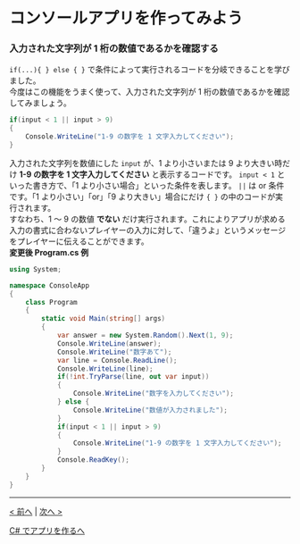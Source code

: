 # コンソールアプリを作ってみよう

### 入力された文字列が 1 桁の数値であるかを確認する

```if(...){ } else { }``` で条件によって実行されるコードを分岐できることを学びました。  
今度はこの機能をうまく使って、入力された文字列が 1 桁の数値であるかを確認してみましょう。
```cs
if(input < 1 || input > 9)
{
    Console.WriteLine("1-9 の数字を 1 文字入力してください");
}
```
入力された文字列を数値にした ```input``` が、1 より小さいまたは 9 より大きい時だけ **1-9 の数字を 1 文字入力してください** と表示するコードです。 ```input < 1``` といった書き方で、「1 より小さい場合」といった条件を表します。 ```||``` は or 条件です。「1 より小さい」「or」「9 より大きい」場合にだけ ```{ }``` の中のコードが実行されます。  
すなわち、1 ～ 9 の数値 **でない** だけ実行されます。これによりアプリが求める入力の書式に合わないプレイヤーの入力に対して、「違うよ」というメッセージをプレイヤーに伝えることができます。  
**変更後 Program.cs 例**
```cs
using System;

namespace ConsoleApp
{
    class Program
    {
        static void Main(string[] args)
        {
            var answer = new System.Random().Next(1, 9);
            Console.WriteLine(answer);
            Console.WriteLine("数字あて");
            var line = Console.ReadLine();
            Console.WriteLine(line);
            if(!int.TryParse(line, out var input))
            {
                Console.WriteLine("数字を入力してください");
            } else {
                Console.WriteLine("数値が入力されました");
            }
            if(input < 1 || input > 9)
            {
                Console.WriteLine("1-9 の数字を 1 文字入力してください");
            }
            Console.ReadKey();
        }
    }
}
```




<hr />

[< 前へ](./textbook02.md) | [次へ >](./textbook04.md)  

[C# でアプリを作るへ](../../textbook/practice.md)